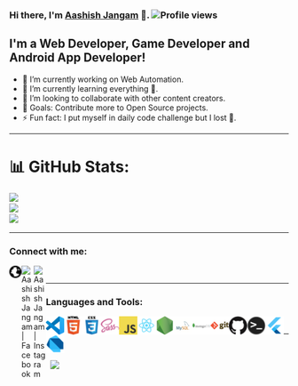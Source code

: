 ### Hi there, I'm [Aashish Jangam][website] 👋.      ![Profile views](https://gpvc.arturio.dev/aashish55)

## I'm a Web Developer, Game Developer and Android App Developer!
- 🔭 I’m currently working on Web Automation.
- 🌱 I’m currently learning everything 🤣.
- 👯 I’m looking to collaborate with other content creators.
- 🥅 Goals: Contribute more to Open Source projects.
- ⚡ Fun fact: I put myself in daily code challenge but I lost 🤣.

---


# 📊 GitHub Stats:
![](https://github-readme-stats.vercel.app/api?username=aashish55&theme=react&hide_border=true&include_all_commits=false&count_private=true)<br/>
![](https://github-readme-streak-stats.herokuapp.com/?user=aashish55&theme=react&hide_border=true)<br/>
![](https://github-readme-stats.vercel.app/api/top-langs/?username=aashish55&theme=react&hide_border=true&include_all_commits=false&count_private=true&layout=compact)


---

### Connect with me:

[<img align="left" alt="aashishjangam.com.np" width="22px" src="https://raw.githubusercontent.com/iconic/open-iconic/master/svg/globe.svg" />][website]
[<img align="left" alt="Aashish Jangam | Facebook" width="22px" src="https://cdn.jsdelivr.net/npm/simple-icons@v3/icons/facebook.svg" />][facebook]
[<img align="left" alt="Aashish Jangam | Instagram" width="22px" src="https://cdn.jsdelivr.net/npm/simple-icons@v3/icons/instagram.svg" />][instagram]

<br />

---

### Languages and Tools:

<img align="left" alt="Visual Studio Code" width="33px" src="https://raw.githubusercontent.com/github/explore/80688e429a7d4ef2fca1e82350fe8e3517d3494d/topics/visual-studio-code/visual-studio-code.png" />
<img align="left" alt="HTML5" width="33px" src="https://raw.githubusercontent.com/github/explore/80688e429a7d4ef2fca1e82350fe8e3517d3494d/topics/html/html.png" />
<img align="left" alt="CSS3" width="33px" src="https://raw.githubusercontent.com/github/explore/80688e429a7d4ef2fca1e82350fe8e3517d3494d/topics/css/css.png" />
<img align="left" alt="Sass" width="33px" src="https://raw.githubusercontent.com/github/explore/80688e429a7d4ef2fca1e82350fe8e3517d3494d/topics/sass/sass.png" />
<img align="left" alt="JavaScript" width="33px" src="https://raw.githubusercontent.com/github/explore/80688e429a7d4ef2fca1e82350fe8e3517d3494d/topics/javascript/javascript.png" />
<img align="left" alt="React" width="33px" src="https://raw.githubusercontent.com/github/explore/80688e429a7d4ef2fca1e82350fe8e3517d3494d/topics/react/react.png" />
<img align="left" alt="Node.js" width="33px" src="https://raw.githubusercontent.com/github/explore/80688e429a7d4ef2fca1e82350fe8e3517d3494d/topics/nodejs/nodejs.png" />
<img align="left" alt="MySQL" width="33px" src="https://raw.githubusercontent.com/github/explore/80688e429a7d4ef2fca1e82350fe8e3517d3494d/topics/mysql/mysql.png" />
<img align="left" alt="MongoDB" width="33px" src="https://raw.githubusercontent.com/github/explore/80688e429a7d4ef2fca1e82350fe8e3517d3494d/topics/mongodb/mongodb.png" />
<img align="left" alt="Git" width="33px" src="https://raw.githubusercontent.com/github/explore/80688e429a7d4ef2fca1e82350fe8e3517d3494d/topics/git/git.png" />
<img align="left" alt="GitHub" width="33px" src="https://raw.githubusercontent.com/github/explore/78df643247d429f6cc873026c0622819ad797942/topics/github/github.png" />
<img align="left" alt="HTML5" width="33px" src="https://raw.githubusercontent.com/github/explore/80688e429a7d4ef2fca1e82350fe8e3517d3494d/topics/terminal/terminal.png" />
<img align="left" alt="Flutter" width="33px" src="https://raw.githubusercontent.com/github/explore/80688e429a7d4ef2fca1e82350fe8e3517d3494d/topics/flutter/flutter.png" />
<img align="left" alt="Dart" width="33px" src="https://raw.githubusercontent.com/github/explore/80688e429a7d4ef2fca1e82350fe8e3517d3494d/topics/dart/dart.png" />

<br />

[website]: https://aashishjangam.com.np
[instagram]: https://www.instagram.com/aashish_jangam/
[facebook]: https://www.facebook.com/aashish.jangam.9

---

<br />
<p>&nbsp;
<img align="center" src="https://github-readme-stats.vercel.app/api/wakatime?username=@aashish_jangam&theme=radical&compact=True" />
</p>
<br />
